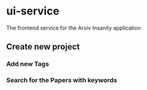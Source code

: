 # ui-service

The frontend service for the Arxiv Insanity application

## Create new project

### Add new Tags

### Search for the Papers with keywords
